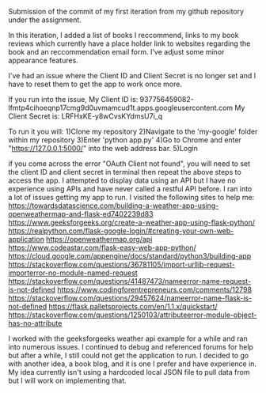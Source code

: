 Submission of the commit of my first iteration from my github repository under the assignment.

In this iteration, I added a list of books I reccommend, links to my book reviews which currently have a place holder link to websites regarding the book and an reccommendation email form. I've adjust some minor appearance features.

I've had an issue where the Client ID and Client Secret is no longer set and I have to reset them to get the app to work once more.

If you run into the issue,
My Client ID is: 937756459082-lfmtp4cihoeqnp17cmg9d0uvmamcud1t.apps.googleusercontent.com
My Client Secret is: LRFHxKE-y8wCvsKYdmsU7i_q

To run it you will:
1)Clone my repository
2)Navigate to the 'my-google' folder within my repository
3)Enter 'python app.py'
4)Go to Chrome and enter "https://127.0.0.1:5000/" into the web address bar.
5)Login

if you come across the error "OAuth Client not found", you will need to set the client ID and client secret in terminal then repeat the above steps to access the app.
I attempted to display data using an API but I have no experience using APIs and have never called a restful API before. I ran into a lot of issues getting my app to run. I visited the following sites to help me: https://towardsdatascience.com/building-a-weather-app-using-openweathermap-and-flask-ed7402239d83 https://www.geeksforgeeks.org/create-a-weather-app-using-flask-python/ https://realpython.com/flask-google-login/#creating-your-own-web-application https://openweathermap.org/api https://www.codeastar.com/flask-easy-web-app-python/ https://cloud.google.com/appengine/docs/standard/python3/building-app https://stackoverflow.com/questions/36781105/import-urllib-request-importerror-no-module-named-request https://stackoverflow.com/questions/41487473/nameerror-name-request-is-not-defined https://www.codingforentrepreneurs.com/comments/12798 https://stackoverflow.com/questions/29457624/nameerror-name-flask-is-not-defined https://flask.palletsprojects.com/en/1.1.x/quickstart/ https://stackoverflow.com/questions/1250103/attributeerror-module-object-has-no-attribute

I worked with the geeksforgeeks weather api example for a while and ran into numerous issues. I continued to debug and referenced forums for help but after a while, I still could not get the application to run. I decided to go with another idea, a book blog, and it is one I prefer and have experience in. My idea currently isn't using a hardcoded local JSON file to pull data from but I will work on implementing that.

